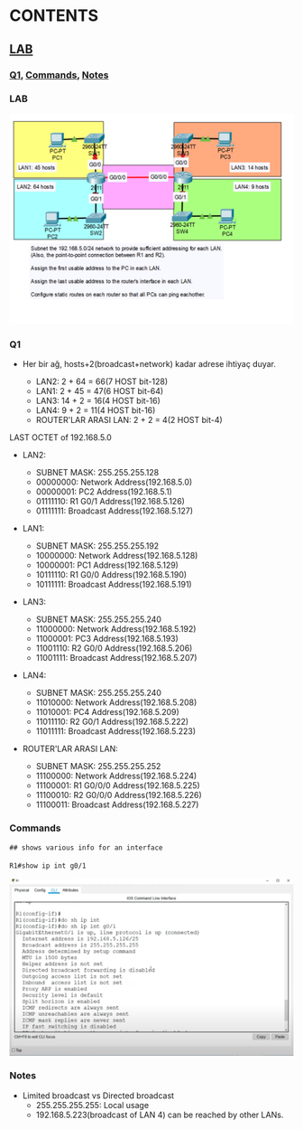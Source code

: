 # CONTENTS

## [LAB](#lab)
### [Q1](#q1), [Commands](#commands), [Notes](#notes)

### <a name="lab"></a>LAB

<img src="../00-files/PacketTracer_5WPPA3qGtB.png" alt="Resim" width="800">

### <a name="q1"></a>Q1
- Her bir ağ, hosts+2(broadcast+network) kadar adrese ihtiyaç duyar.

    - LAN2: 2 + 64 = 66(7 HOST bit-128)
    - LAN1: 2 + 45 = 47(6 HOST bit-64)
    - LAN3: 14 + 2 = 16(4 HOST bit-16)
    - LAN4: 9 + 2 = 11(4 HOST bit-16)
    - ROUTER'LAR ARASI LAN: 2 + 2 = 4(2 HOST bit-4)

LAST OCTET of 192.168.5.0

- LAN2:
    - SUBNET MASK: 255.255.255.128
    - 00000000: Network Address(192.168.5.0)
    - 00000001: PC2 Address(192.168.5.1)
    - 01111110: R1 G0/1 Address(192.168.5.126)
    - 01111111: Broadcast Address(192.168.5.127)

- LAN1:
    - SUBNET MASK: 255.255.255.192
    - 10000000: Network Address(192.168.5.128)
    - 10000001: PC1 Address(192.168.5.129)
    - 10111110: R1 G0/0 Address(192.168.5.190)
    - 10111111: Broadcast Address(192.168.5.191)

- LAN3:
    - SUBNET MASK: 255.255.255.240
    - 11000000: Network Address(192.168.5.192)
    - 11000001: PC3 Address(192.168.5.193)
    - 11001110: R2 G0/0 Address(192.168.5.206)
    - 11001111: Broadcast Address(192.168.5.207)

- LAN4:
    - SUBNET MASK: 255.255.255.240
    - 11010000: Network Address(192.168.5.208)
    - 11010001: PC4 Address(192.168.5.209)
    - 11011110: R2 G0/1 Address(192.168.5.222)
    - 11011111: Broadcast Address(192.168.5.223)  

- ROUTER'LAR ARASI LAN:  
    - SUBNET MASK: 255.255.255.252
    - 11100000: Network Address(192.168.5.224)
    - 11100001: R1 G0/0/0 Address(192.168.5.225)
    - 11100010: R2 G0/0/0 Address(192.168.5.226)
    - 11100011: Broadcast Address(192.168.5.227)  


### <a name="commands"></a>Commands

```
## shows various info for an interface

R1#show ip int g0/1
```

<img src="../00-files/chrome_BqYwtVsljk.png" alt="Resim" width="800">

### <a name="notes"></a>Notes
- Limited broadcast vs Directed broadcast
    - 255.255.255.255: Local usage
    - 192.168.5.223(broadcast of LAN 4) can be reached by other LANs.